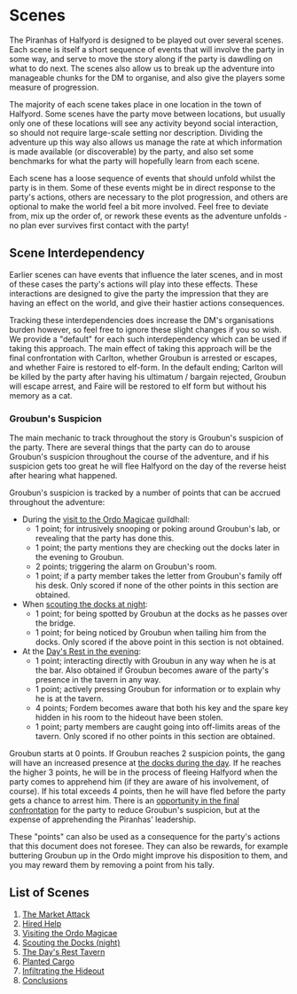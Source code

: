 # Scenes

The Piranhas of Halfyord is designed to be played out over several scenes.
Each scene is itself a short sequence of events that will involve the party in some way, and serve to move the story along if the party is dawdling on what to do next.
The scenes also allow us to break up the adventure into manageable chunks for the DM to organise, and also give the players some measure of progression.

The majority of each scene takes place in one location in the town of Halfyord.
Some scenes have the party move between locations, but usually only one of these locations will see any activity beyond social interaction, so should not require large-scale setting nor description.
Dividing the adventure up this way also allows us manage the rate at which information is made available (or discoverable) by the party, and also set some benchmarks for what the party will hopefully learn from each scene.

Each scene has a loose sequence of events that should unfold whilst the party is in them.
Some of these events might be in direct response to the party's actions, others are necessary to the plot progression, and others are optional to make the world feel a bit more involved.
Feel free to deviate from, mix up the order of, or rework these events as the adventure unfolds - no plan ever survives first contact with the party!

## Scene Interdependency

Earlier scenes can have events that influence the later scenes, and in most of these cases the party's actions will play into these effects.
These interactions are designed to give the party the impression that they are having an effect on the world, and give their hastier actions consequences.

Tracking these interdependencies does increase the DM's organisations burden however, so feel free to ignore these slight changes if you so wish.
We provide a "default" for each such interdependency which can be used if taking this approach.
The main effect of taking this approach will be the final confrontation with Carlton, whether Groubun is arrested or escapes, and whether Faire is restored to elf-form.
In the default ending; Carlton will be killed by the party after having his ultimatum / bargain rejected, Groubun will escape arrest, and Faire will be restored to elf form but without his memory as a cat.

### Groubun's Suspicion

The main mechanic to track throughout the story is Groubun's suspicion of the party.
There are several things that the party can do to arouse Groubun's suspicion throughout the course of the adventure, and if his suspicion gets too great he will flee Halfyord on the day of the reverse heist after hearing what happened.

Groubun's suspicion is tracked by a number of points that can be accrued throughout the adventure:

- During the [visit to the Ordo Magicae](./scenes/03-visiting-the-ordo-magicae.md) guildhall:
  - 1 point; for intrusively snooping or poking around Groubun's lab, or revealing that the party has done this.
  - 1 point; the party mentions they are checking out the docks later in the evening to Groubun.
  - 2 points; triggering the alarm on Groubun's room.
  - 1 point; if a party member takes the letter from Groubun's family off his desk. Only scored if none of the other points in this section are obtained.
- When [scouting the docks at night](./scenes/04-scouting-the-docks.md):
  - 1 point; for being spotted by Groubun at the docks as he passes over the bridge.
  - 1 point; for being noticed by Groubun when tailing him from the docks. Only scored if the above point in this section is not obtained.
- At the [Day's Rest in the evening](./scenes/05-the-days-rest-tavern.md):
  - 1 point; interacting directly with Groubun in any way when he is at the bar. Also obtained if Groubun becomes aware of the party's presence in the tavern in any way.
  - 1 point; actively pressing Groubun for information or to explain why he is at the tavern.
  - 4 points; Fordem becomes aware that both his key and the spare key hidden in his room to the hideout have been stolen.
  - 1 point; party members are caught going into off-limits areas of the tavern. Only scored if no other points in this section are obtained.

Groubun starts at 0 points.
If Groubun reaches 2 suspicion points, the gang will have an increased presence at [the docks during the day](./scenes/06-planted-cargo.md).
If he reaches the higher 3 points, he will be in the process of fleeing Halfyord when the party comes to apprehend him (if they are aware of his involvement, of course).
If his total exceeds 4 points, then he will have fled before the party gets a chance to arrest him.
There is an [opportunity in the final confrontation](./scenes/07-infiltrating-the-hideout.md#carltons-hq) for the party to reduce Groubun's suspicion, but at the expense of apprehending the Piranhas' leadership.

These "points" can also be used as a consequence for the party's actions that this document does not foresee.
They can also be rewards, for example buttering Groubun up in the Ordo might improve his disposition to them, and you may reward them by removing a point from his tally.

## List of Scenes

1. [The Market Attack](./scenes/01-the-market-attack.md)
2. [Hired Help](./scenes/02-hired-help.md)
3. [Visiting the Ordo Magicae](./scenes/03-visiting-the-ordo-magicae.md)
4. [Scouting the Docks (night)](./scenes/04-scouting-the-docks.md)
5. [The Day's Rest Tavern](./scenes/05-the-days-rest-tavern.md)
6. [Planted Cargo](./scenes/06-planted-cargo.md)
7. [Infiltrating the Hideout](./scenes/07-infiltrating-the-hideout.md)
8. [Conclusions](./scenes/08-conclusions.md)
